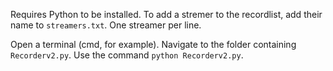 Requires Python to be installed.
To add a stremer to the recordlist, add their name to `streamers.txt`. One streamer per line.

Open a terminal (cmd, for example).
Navigate to the folder containing `Recorderv2.py`.
Use the command `python Recorderv2.py`.
